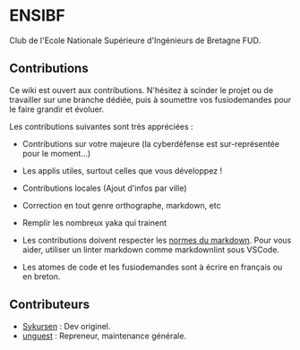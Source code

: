 # ENSIBF
Club de l'Ecole Nationale Supérieure d'Ingénieurs de Bretagne FUD.

## Contributions

Ce wiki est ouvert aux contributions. N'hésitez à scinder le projet ou de travailler sur une branche dédiée, puis à soumettre vos fusiodemandes pour le faire grandir et évoluer.

Les contributions suivantes sont très appréciées :

- Contributions sur votre majeure (la cyberdéfense est sur-représentée pour le moment...)
- Les applis utiles, surtout celles que vous développez !
- Contributions locales (Ajout d'infos par ville)
- Correction en tout genre orthographe, markdown, etc
- Remplir les nombreux yaka qui trainent

- Les contributions doivent respecter les [normes du markdown](https://github.com/DavidAnson/markdownlint/blob/v0.23.1/doc/Rules.md). Pour vous aider, utiliser un linter markdown comme markdownlint sous VSCode.
- Les atomes de code et les fusiodemandes sont à écrire en français ou en breton.

## Contributeurs
- [Sykursen](https://gitlab.com/GuillaumeASSIER) : Dev originel.
- [unguest](https://github.com/unguest) : Repreneur, maintenance générale.